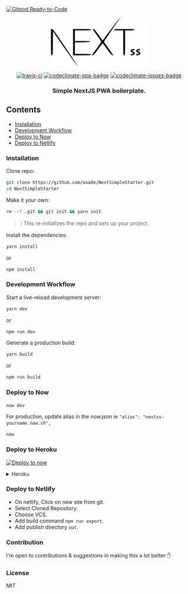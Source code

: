[![Gitpod Ready-to-Code](https://img.shields.io/badge/Gitpod-Ready--to--Code-blue?logo=gitpod)](https://gitpod.io/#https://github.com/ooade/NextSimpleStarter) 

<p align="center">
<img src="logo.png" alt="logo"/>
<p align="center"><a href="https://travis-ci.org/ooade/NextSimpleStarter"><img src="https://travis-ci.org/ooade/NextSimpleStarter.svg?branch=master" alt="travis-ci"/></a> <a href="https://codeclimate.com/github/ooade/NextSimpleStarter/badges"><img src="https://codeclimate.com/github/ooade/NextSimpleStarter/badges/gpa.svg" alt="codeclimate-gpa-badge"/></a> <a href="https://codeclimate.com/github/ooade/NextSimpleStarter"><img src="https://codeclimate.com/github/ooade/NextSimpleStarter/badges/issue_count.svg" alt="codeclimate-issues-badge"/></a><br/>
<h3 align="center">Simple NextJS PWA boilerplate.</h3></p>
</p>

## Contents

- [Installation](#installation)
- [Development Workflow](#development-workflow)
- [Deploy to Now](#deploy-to-now)
- [Deploy to Netlify](#deploy-to-netlify)

### Installation

Clone repo:

```sh
git clone https://github.com/ooade/NextSimpleStarter.git
cd NextSimpleStarter
```

Make it your own:

```sh
rm -rf .git && git init && yarn init
```

> :information_source: This re-initializes the repo and sets up your project.

Install the dependencies:

```sh
yarn install
```

or

```sh
npm install
```

### Development Workflow

Start a live-reload development server:

```sh
yarn dev
```

or

```sh
npm run dev
```

Generate a production build:

```sh
yarn build
```

or

```sh
npm run build
```

### Deploy to Now

```sh
now dev
```

For production, update alias in the now.json ie `"alias": "nextss-yourname.now.sh",`

```sh
now
```

### Deploy to Heroku

[![Deploy to now](https://deploy.now.sh/static/button.svg)](https://deploy.now.sh/?repo=https://github.com/ooade/NextSimpleStarter)

<details>
	<summary>Heroku</summary>
	Just follow <a href="https://github.com/mars/heroku-nextjs">Mars's Guide</a> and you're good to go :clap:
</details>

### Deploy to Netlify

- On netlify, Click on new site from git.
- Select Cloned Repository.
- Choose VCS.
- Add build command `npm run export`.
- Add publish directory `out`.

### Contribution

I'm open to contributions & suggestions in making this a lot better :hand:

### License

MIT
